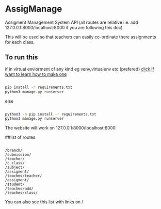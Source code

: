 # AssigManage
Assigment Management System API
(all routes are relative i.e. add 127.0.0.1:8000/localhost:8000 if you are following this doc)

This will be used so that teachers can easily co-ordinate there assignments for each class.

## To run this 

if in virtual enviorment of any kind eg venv,virtualenv etc (prefered) [click if want to learn how to make one](https://uoa-eresearch.github.io/eresearch-cookbook/recipe/2014/11/26/python-virtual-env/)
```bash

pip install -r requirements.txt
python3 manage.py runserver

```

else

```bash

python3 -m pip install -r requirements.txt
python3 manage.py runserver

```

The website will work on 127.0.0.1:8000/localhost:8000

##list of routes

```

/branch/
/submission/
/teacher/
/c_class/
/subject/
/assigment/
/teaches/teacher/
/assigment/
/student/
/teaches/add/
/teaches/class/

```

You can also see this list with links on /
